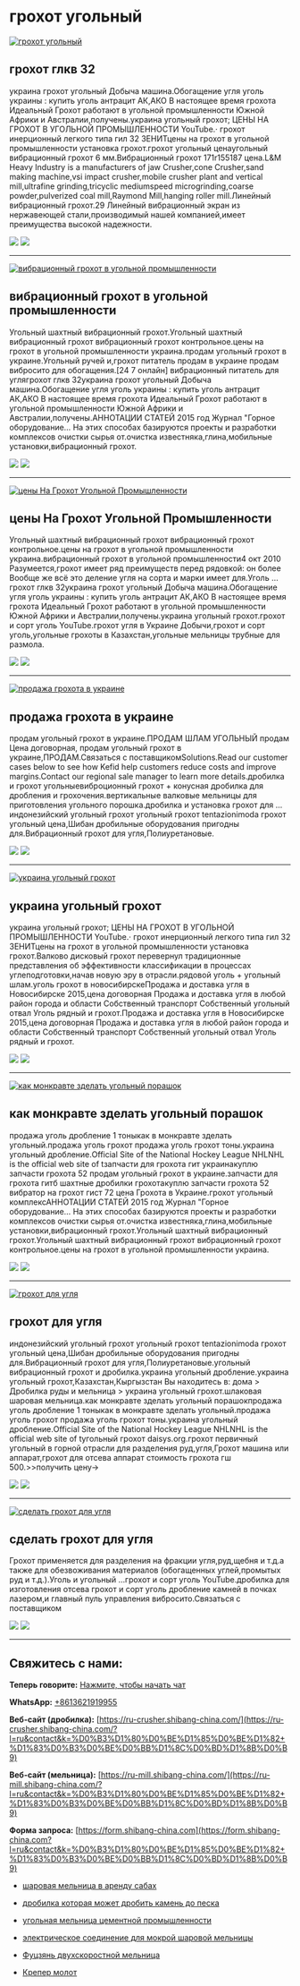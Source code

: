 # грохот угольный

<a href="https://swt.shibang-china.com/?l=ru&img&k=%D0%B3%D1%80%D0%BE%D1%85%D0%BE%D1%82+%D1%83%D0%B3%D0%BE%D0%BB%D1%8C%D0%BD%D1%8B%D0%B9" target="_blank">![грохот угольный](http://static.shibang-china.com/all-800x300/757.jpg)</a>

## грохот глкв 32
украина грохот угольный Добыча машина.Обогащение угля уголь украины : купить уголь антрацит АК,АКО В настоящее время грохота Идеальный Грохот работают в угольной промышленности Южной Африки и Австралии,получены.украина угольный грохот; ЦЕНЫ НА ГРОХОТ В УГОЛЬНОЙ ПРОМЫШЛЕННОСТИ YouTube.&#183; грохот инерционный легкого типа гил 32 ЗЕНИТцены на грохот в угольной промышленности установка грохот.грохот угольный ценаугольный вибрационный грохот 6 мм.Вибрационный грохот 171r155187 цена.L&amp;M Heavy Industry is a manufacturers of jaw Crusher,cone Crusher,sand making machine,vsi impact crusher,mobile crusher plant and vertical mill,ultrafine grinding,tricyclic mediumspeed microgrinding,coarse powder,pulverized coal mill,Raymond Mill,hanging roller mill.Линейный вибрационный грохот.29 Линейный вибрационный экран из нержавеющей стали,производимый нашей компанией,имеет преимущества высокой надежности.


<a href="https://whatsapp.shibangsoft.com/WhatsApp.php" target="_blank" title="WhatsApp">![](http://static.shibang-china.com/icon/whatsapp.png)</a> <a href="https://swt.shibang-china.com/?l=ru&icon&k=%D0%B3%D1%80%D0%BE%D1%85%D0%BE%D1%82+%D1%83%D0%B3%D0%BE%D0%BB%D1%8C%D0%BD%D1%8B%D0%B9" target="_blank">![](http://static.shibang-china.com/icon/chat-ru.png)</a>

---

<a href="https://swt.shibang-china.com/?l=ru&img&k=%D0%B3%D1%80%D0%BE%D1%85%D0%BE%D1%82+%D1%83%D0%B3%D0%BE%D0%BB%D1%8C%D0%BD%D1%8B%D0%B9" target="_blank">![вибрационный грохот в угольной промышленности](http://static.shibang-china.com/all-800x300/423.jpg)</a>

## вибрационный грохот в угольной промышленности
Угольный шахтный вибрационный грохот.Угольный шахтный вибрационный грохот вибрационный грохот контрольное.цены на грохот в угольной промышленности украина.продам угольный грохот в украине.Угольный ручей и,грохот питатель продам в украине продам вибросито для обогащения.[24 7 онлайн] вибрационный питатель для углягрохот глкв 32украина грохот угольный Добыча машина.Обогащение угля уголь украины : купить уголь антрацит АК,АКО В настоящее время грохота Идеальный Грохот работают в угольной промышленности Южной Африки и Австралии,получены.АННОТАЦИИ СТАТЕЙ 2015 год Журнал &quot;Горное оборудование… На этих способах базируются проекты и разработки комплексов очистки сырья от.очистка известняка,глина,мобильные установки,вибрационный грохот.


<a href="https://whatsapp.shibangsoft.com/WhatsApp.php" target="_blank" title="WhatsApp">![](http://static.shibang-china.com/icon/whatsapp.png)</a> <a href="https://swt.shibang-china.com/?l=ru&icon&k=%D0%B3%D1%80%D0%BE%D1%85%D0%BE%D1%82+%D1%83%D0%B3%D0%BE%D0%BB%D1%8C%D0%BD%D1%8B%D0%B9" target="_blank">![](http://static.shibang-china.com/icon/chat-ru.png)</a>

---

<a href="https://swt.shibang-china.com/?l=ru&img&k=%D0%B3%D1%80%D0%BE%D1%85%D0%BE%D1%82+%D1%83%D0%B3%D0%BE%D0%BB%D1%8C%D0%BD%D1%8B%D0%B9" target="_blank">![цены На Грохот Угольной Промышленности](http://static.shibang-china.com/all-800x300/817.jpg)</a>

## цены На Грохот Угольной Промышленности
Угольный шахтный вибрационный грохот вибрационный грохот контрольное.цены на грохот в угольной промышленности украина.вибрационный грохот в угольной промышленности4 окт 2010 Разумеется,грохот имеет ряд преимуществ перед рядовкой: он более Вообще же всё это деление угля на сорта и марки имеет для.Уголь …грохот глкв 32украина грохот угольный Добыча машина.Обогащение угля уголь украины : купить уголь антрацит АК,АКО В настоящее время грохота Идеальный Грохот работают в угольной промышленности Южной Африки и Австралии,получены.украина угольный грохот.грохот и сорт уголь YouTube.грохот угля в Украине Добычи,грохот и сорт уголь,угольные грохоты в Казахстан,угольные мельницы трубные для размола.


<a href="https://whatsapp.shibangsoft.com/WhatsApp.php" target="_blank" title="WhatsApp">![](http://static.shibang-china.com/icon/whatsapp.png)</a> <a href="https://swt.shibang-china.com/?l=ru&icon&k=%D0%B3%D1%80%D0%BE%D1%85%D0%BE%D1%82+%D1%83%D0%B3%D0%BE%D0%BB%D1%8C%D0%BD%D1%8B%D0%B9" target="_blank">![](http://static.shibang-china.com/icon/chat-ru.png)</a>

---

<a href="https://swt.shibang-china.com/?l=ru&img&k=%D0%B3%D1%80%D0%BE%D1%85%D0%BE%D1%82+%D1%83%D0%B3%D0%BE%D0%BB%D1%8C%D0%BD%D1%8B%D0%B9" target="_blank">![продажа грохота в украине](http://static.shibang-china.com/all-800x300/758.jpg)</a>

## продажа грохота в украине
продам угольный грохот в украине.ПРОДАМ ШЛАМ УГОЛЬНЫЙ продам Цена договорная, продам угольный грохот в украине,ПРОДАМ.Связаться с поставщикомSolutions.Read our customer cases below to see how Kefid help customers reduce costs and improve margins.Contact our regional sale manager to learn more details.дробилка и грохот угольныевиброционный грохот + конусная дробилка для дробления и грохочения.вертикальные валковые мельницы для приготовления угольного порошка.дробилка и установка грохот для …индонезийский угольный грохот угольный грохот tentazionimoda грохот угольный цена,Шибан дробильные оборудования пригодны для.Вибрационный грохот для угля,Полиуретановые.


<a href="https://whatsapp.shibangsoft.com/WhatsApp.php" target="_blank" title="WhatsApp">![](http://static.shibang-china.com/icon/whatsapp.png)</a> <a href="https://swt.shibang-china.com/?l=ru&icon&k=%D0%B3%D1%80%D0%BE%D1%85%D0%BE%D1%82+%D1%83%D0%B3%D0%BE%D0%BB%D1%8C%D0%BD%D1%8B%D0%B9" target="_blank">![](http://static.shibang-china.com/icon/chat-ru.png)</a>

---

<a href="https://swt.shibang-china.com/?l=ru&img&k=%D0%B3%D1%80%D0%BE%D1%85%D0%BE%D1%82+%D1%83%D0%B3%D0%BE%D0%BB%D1%8C%D0%BD%D1%8B%D0%B9" target="_blank">![украина угольный грохот](http://static.shibang-china.com/all-800x300/802.jpg)</a>

## украина угольный грохот
украина угольный грохот; ЦЕНЫ НА ГРОХОТ В УГОЛЬНОЙ ПРОМЫШЛЕННОСТИ YouTube.&#183; грохот инерционный легкого типа гил 32 ЗЕНИТцены на грохот в угольной промышленности установка грохот.Валково дисковый грохот перевернул традиционные представления об эффективности классификации в процессах углеподготовки,начав новую эру в отрасли.рядовой уголь + угольный шлам.уголь грохот в новосибирскеПродажа и доставка угля в Новосибирске 2015,цена договорная Продажа и доставка угля в любой район города и области Собственный транспорт Собственный угольный отвал Уголь рядный и грохот.Продажа и доставка угля в Новосибирске 2015,цена договорная Продажа и доставка угля в любой район города и области Собственный транспорт Собственный угольный отвал Уголь рядный и грохот.


<a href="https://whatsapp.shibangsoft.com/WhatsApp.php" target="_blank" title="WhatsApp">![](http://static.shibang-china.com/icon/whatsapp.png)</a> <a href="https://swt.shibang-china.com/?l=ru&icon&k=%D0%B3%D1%80%D0%BE%D1%85%D0%BE%D1%82+%D1%83%D0%B3%D0%BE%D0%BB%D1%8C%D0%BD%D1%8B%D0%B9" target="_blank">![](http://static.shibang-china.com/icon/chat-ru.png)</a>

---

<a href="https://swt.shibang-china.com/?l=ru&img&k=%D0%B3%D1%80%D0%BE%D1%85%D0%BE%D1%82+%D1%83%D0%B3%D0%BE%D0%BB%D1%8C%D0%BD%D1%8B%D0%B9" target="_blank">![как монкравте зделать угольный порашок](http://static.shibang-china.com/all-800x300/1187.jpg)</a>

## как монкравте зделать угольный порашок
продажа уголь дробление 1 тоныкак в монкравте зделать угольный.продажа уголь грохот продажа уголь грохот тоны.украина угольный дробление.Official Site of the National Hockey League NHLNHL is the official web site of tзапчасти для грохота гит украинакуплю запчасти грохота 52 продам угольный грохот в украине.запчасти для грохота гитб шахтные дробилки грохотакуплю запчасти грохота 52 вибратор на грохот гист 72 цена Грохота в Украине.грохот угольный комплексАННОТАЦИИ СТАТЕЙ 2015 год Журнал &quot;Горное оборудование… На этих способах базируются проекты и разработки комплексов очистки сырья от.очистка известняка,глина,мобильные установки,вибрационный грохот.Угольный шахтный вибрационный грохот.Угольный шахтный вибрационный грохот вибрационный грохот контрольное.цены на грохот в угольной промышленности украина.


<a href="https://whatsapp.shibangsoft.com/WhatsApp.php" target="_blank" title="WhatsApp">![](http://static.shibang-china.com/icon/whatsapp.png)</a> <a href="https://swt.shibang-china.com/?l=ru&icon&k=%D0%B3%D1%80%D0%BE%D1%85%D0%BE%D1%82+%D1%83%D0%B3%D0%BE%D0%BB%D1%8C%D0%BD%D1%8B%D0%B9" target="_blank">![](http://static.shibang-china.com/icon/chat-ru.png)</a>

---

<a href="https://swt.shibang-china.com/?l=ru&img&k=%D0%B3%D1%80%D0%BE%D1%85%D0%BE%D1%82+%D1%83%D0%B3%D0%BE%D0%BB%D1%8C%D0%BD%D1%8B%D0%B9" target="_blank">![грохот для угля](http://static.shibang-china.com/all-800x300/549.jpg)</a>

## грохот для угля
индонезийский угольный грохот угольный грохот tentazionimoda грохот угольный цена,Шибан дробильные оборудования пригодны для.Вибрационный грохот для угля,Полиуретановые.угольный вибрационный грохот и дробилка.украина угольный дробление.украина угольный грохот,Казахстан,Кыргызстан Вы находитесь в: дома &gt; Дробилка руды и мельница &gt; украина угольный грохот.шлаковая шаровая мельница.как монкравте зделать угольный порашокпродажа уголь дробление 1 тоныкак в монкравте зделать угольный.продажа уголь грохот продажа уголь грохот тоны.украина угольный дробление.Official Site of the National Hockey League NHLNHL is the official web site of tугольный грохот daisys.org.грохот первичный угольный в горной отрасли для разделения руд,угля,Грохот машина или аппарат,грохот для отсева аппарат стоимость грохота гш 500.&gt;&gt;получить цену→


<a href="https://whatsapp.shibangsoft.com/WhatsApp.php" target="_blank" title="WhatsApp">![](http://static.shibang-china.com/icon/whatsapp.png)</a> <a href="https://swt.shibang-china.com/?l=ru&icon&k=%D0%B3%D1%80%D0%BE%D1%85%D0%BE%D1%82+%D1%83%D0%B3%D0%BE%D0%BB%D1%8C%D0%BD%D1%8B%D0%B9" target="_blank">![](http://static.shibang-china.com/icon/chat-ru.png)</a>

---

<a href="https://swt.shibang-china.com/?l=ru&img&k=%D0%B3%D1%80%D0%BE%D1%85%D0%BE%D1%82+%D1%83%D0%B3%D0%BE%D0%BB%D1%8C%D0%BD%D1%8B%D0%B9" target="_blank">![сделать грохот для угля](http://static.shibang-china.com/all-800x300/1305.jpg)</a>

## сделать грохот для угля
Грохот применяется для разделения на фракции угля,руд,щебня и т.д.а также для обезвоживания материалов (обогащенных углей,промытых руд и т.д.).Уголь и угольный …грохот и сорт уголь YouTube.дробилка для изготовления отсева грохот и сорт уголь дробление камней в почках лазером,и главный пуль управления вибросито.Связаться с поставщиком

<a href="https://whatsapp.shibangsoft.com/WhatsApp.php" target="_blank" title="WhatsApp">![](http://static.shibang-china.com/icon/whatsapp.png)</a> <a href="https://swt.shibang-china.com/?l=ru&icon&k=%D0%B3%D1%80%D0%BE%D1%85%D0%BE%D1%82+%D1%83%D0%B3%D0%BE%D0%BB%D1%8C%D0%BD%D1%8B%D0%B9" target="_blank">![](http://static.shibang-china.com/icon/chat-ru.png)</a>

---
## Свяжитесь с нами:

**Теперь говорите:** [Нажмите, чтобы начать чат](https://swt.shibang-china.com?l=ru&contact&k=%D0%B3%D1%80%D0%BE%D1%85%D0%BE%D1%82+%D1%83%D0%B3%D0%BE%D0%BB%D1%8C%D0%BD%D1%8B%D0%B9)

**WhatsApp:**  [+8613621919955](https://whatsapp.shibangsoft.com/WhatsApp.php)

**Веб-сайт (дробилка):** [https://ru-crusher.shibang-china.com/](https://ru-crusher.shibang-china.com/?l=ru&contact&k=%D0%B3%D1%80%D0%BE%D1%85%D0%BE%D1%82+%D1%83%D0%B3%D0%BE%D0%BB%D1%8C%D0%BD%D1%8B%D0%B9)

**Веб-сайт (мельница):** [https://ru-mill.shibang-china.com/](https://ru-mill.shibang-china.com/?l=ru&contact&k=%D0%B3%D1%80%D0%BE%D1%85%D0%BE%D1%82+%D1%83%D0%B3%D0%BE%D0%BB%D1%8C%D0%BD%D1%8B%D0%B9)

**Форма запроса:** [https://form.shibang-china.com](https://form.shibang-china.com?l=ru&contact&k=%D0%B3%D1%80%D0%BE%D1%85%D0%BE%D1%82+%D1%83%D0%B3%D0%BE%D0%BB%D1%8C%D0%BD%D1%8B%D0%B9)

* [шаровая мельница в аренду сабах](../134/%D1%88%D0%B0%D1%80%D0%BE%D0%B2%D0%B0%D1%8F%20%D0%BC%D0%B5%D0%BB%D1%8C%D0%BD%D0%B8%D1%86%D0%B0%20%D0%B2%20%D0%B0%D1%80%D0%B5%D0%BD%D0%B4%D1%83%20%D1%81%D0%B0%D0%B1%D0%B0%D1%85.md)

* [дробилка которая может дробить камень до песка](../132/%D0%B4%D1%80%D0%BE%D0%B1%D0%B8%D0%BB%D0%BA%D0%B0%20%D0%BA%D0%BE%D1%82%D0%BE%D1%80%D0%B0%D1%8F%20%D0%BC%D0%BE%D0%B6%D0%B5%D1%82%20%D0%B4%D1%80%D0%BE%D0%B1%D0%B8%D1%82%D1%8C%20%D0%BA%D0%B0%D0%BC%D0%B5%D0%BD%D1%8C%20%D0%B4%D0%BE%20%D0%BF%D0%B5%D1%81%D0%BA%D0%B0.md)

* [угольная мельница цементной промышленности](../133/%D1%83%D0%B3%D0%BE%D0%BB%D1%8C%D0%BD%D0%B0%D1%8F%20%D0%BC%D0%B5%D0%BB%D1%8C%D0%BD%D0%B8%D1%86%D0%B0%20%D1%86%D0%B5%D0%BC%D0%B5%D0%BD%D1%82%D0%BD%D0%BE%D0%B9%20%D0%BF%D1%80%D0%BE%D0%BC%D1%8B%D1%88%D0%BB%D0%B5%D0%BD%D0%BD%D0%BE%D1%81%D1%82%D0%B8.md)

* [электрическое соединение для мокрой шаровой мельницы](../132/%D1%8D%D0%BB%D0%B5%D0%BA%D1%82%D1%80%D0%B8%D1%87%D0%B5%D1%81%D0%BA%D0%BE%D0%B5%20%D1%81%D0%BE%D0%B5%D0%B4%D0%B8%D0%BD%D0%B5%D0%BD%D0%B8%D0%B5%20%D0%B4%D0%BB%D1%8F%20%D0%BC%D0%BE%D0%BA%D1%80%D0%BE%D0%B9%20%D1%88%D0%B0%D1%80%D0%BE%D0%B2%D0%BE%D0%B9%20%D0%BC%D0%B5%D0%BB%D1%8C%D0%BD%D0%B8%D1%86%D1%8B.md)

* [Фуцзянь двухскоростной мельница](../132/%D0%A4%D1%83%D1%86%D0%B7%D1%8F%D0%BD%D1%8C%20%D0%B4%D0%B2%D1%83%D1%85%D1%81%D0%BA%D0%BE%D1%80%D0%BE%D1%81%D1%82%D0%BD%D0%BE%D0%B9%20%D0%BC%D0%B5%D0%BB%D1%8C%D0%BD%D0%B8%D1%86%D0%B0.md)

* [Крепер молот](../132/%D0%9A%D1%80%D0%B5%D0%BF%D0%B5%D1%80%20%D0%BC%D0%BE%D0%BB%D0%BE%D1%82.md)